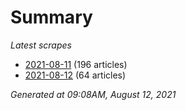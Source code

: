 # Summary
*Latest scrapes*
* [2021-08-11](https://github.com/nuuuwan/news_lk/blob/data/news_lk.2021-08-11.json) (196 articles)
* [2021-08-12](https://github.com/nuuuwan/news_lk/blob/data/news_lk.2021-08-12.json) (64 articles)

*Generated at 09:08AM, August 12, 2021*
